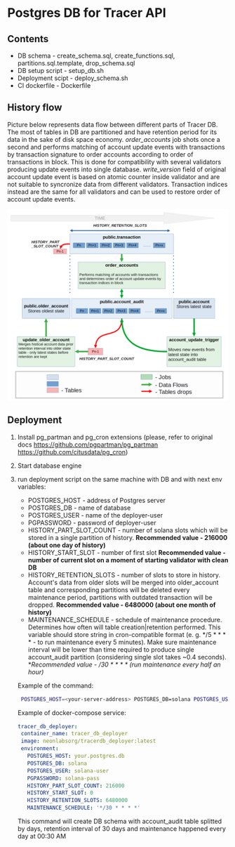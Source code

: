 # Postgres DB for Tracer API

## Contents

- DB schema - create_schema.sql, create_functions.sql, partitions.sql.template, drop_schema.sql
- DB setup script - setup_db.sh
- Deployment scipt - deploy_schema.sh
- CI dockerfile - Dockerfile

## History flow
Picture below represents data flow between different parts of Tracer DB. The most of tables in DB are partitioned and have retention period for its data in the sake of disk space economy. *order_accounts* job shots once a second and performs matching of account update events with transactions by transaction signature to order accounts according to order of transactions in block. This is done for compatibility with several validators producing update events into single database. *write_version* field of original account update event is based on atomic counter inside validator and are not suitable to syncronize data from different validators. Transaction indices instead are the same for all validators and can be used to restore order of account update events.

![Tracer DB History Flow](./tracerdb_history_flow.png)

## Deployment

1. Install pg_partman and pg_cron extensions (please, refer to original docs https://github.com/pgpartman/pg_partman https://github.com/citusdata/pg_cron)
2. Start database engine
3. run deployment script on the same machine with DB and with next env variables:
   - POSTGRES_HOST - address of Postgres server
   - POSTGRES_DB - name of database
   - POSTGRES_USER - name of the deployer-user
   - PGPASSWORD - password of deployer-user
   - HISTORY_PART_SLOT_COUNT - number of solana slots which will be stored in a single partition of history. **Recommended value - 216000 (about one day of history)**
   - HISTORY_START_SLOT - number of first slot **Recommended value - number of current slot on a moment of starting validator with clean DB**
   - HISTORY_RETENTION_SLOTS - number of slots to store in history. Account's data from older slots will be merged into older_account table and corresponding partitions will be deleted every maintenance period, partitions with outdated transaction will be dropped. **Recommended value - 6480000 (about one month of history)**
   - MAINTENANCE_SCHEDULE - schedule of maintenance procedure. Determines how often will table creation|retention performed. This variable should store string in cron-compatible format (e. g. */5 * * * * - to run maintenance every 5 minutes). Make sure maintenance interval will be lower than time required to produce single account_audit partition (considering single slot takes ~0.4 seconds). **Recommended value - */30 * * * * (run maintenance every half an hour)**

   Example of the command:
   
   ```bash
    POSTGRES_HOST=<your-server-address> POSTGRES_DB=solana POSTGRES_USER=solana-user PGPASSWORD=solana-pass HISTORY_PART_SLOT_COUNT=216000 HISTORY_START_SLOT=0 HISTORY_RETENTION_SLOTS=6480000 MAINTENANCE_SCHEDULE="*/30 * * * *" ./deploy_schema.sh
   ```

   Example of docker-compose service:

   ```yaml
   tracer_db_deployer:
    container_name: tracer_db_deployer
    image: neonlabsorg/tracerdb_deployer:latest
    environment:
      POSTGRES_HOST: your.postgres.db
      POSTGRES_DB: solana
      POSTGRES_USER: solana-user
      PGPASSWORD: solana-pass
      HISTORY_PART_SLOT_COUNT: 216000
      HISTORY_START_SLOT: 0
      HISTORY_RETENTION_SLOTS: 6480000
      MAINTENANCE_SCHEDULE: '*/30 * * * *'
   ``` 

   This command will create DB schema with account_audit table splitted by days, retention interval of 30 days and maintenance happened every day at 00:30 AM 


